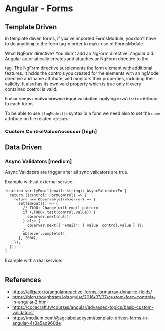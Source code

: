 # Angular - Forms

## Template Driven

In template driven forms, if you've imported FormsModule, you don't have to do anything to the form tag in order to make use of FormsModule.

What NgForm directive? You didn't add an NgForm directive.
Angular did. Angular automatically creates and attaches an NgForm directive to the <form> tag.
The NgForm directive supplements the form element with additional features. It holds the controls you created for the elements with an ngModel directive and name attribute, and monitors their properties, including their validity. It also has its own valid property which is true only if every contained control is valid.

It also remove native browser input validation applying `novalidate` attribute to each forms.

To be able to use `[(ngModel)]=` syntax in a form we need also to set the `name` attribute on the related `<input>`.

### Custom ControlValueAccessor [high]


## Data Driven

### Async Validators [medium]

Async Validators are trigger after all sync validators are true.

Example without external service:

```
function verifyEmail(email: string): AsyncValidatorFn {
  return ((control: FormControl) => {
    return new Observable((observer) => {
      setTimeout(() => {
	    // TODO: Change with email pattern
        if (/TODO/.test(control.value)) {
          observer.next(null);
        } else {
          observer.next({ 'email': { value: control.value } });
        }
        observer.complete();
      }, 2000);
    });
  });
}
```

Example with a real service:
```

```

## References

- https://alligator.io/angular/reactive-forms-formarray-dynamic-fields/
- https://blog.thoughtram.io/angular/2016/07/27/custom-form-controls-in-angular-2.html
- https://codecraft.tv/courses/angular/advanced-topics/basic-custom-validators/
- https://medium.com/@agoiabeladeyemi/template-driven-forms-in-angular-4a3a5ad960de